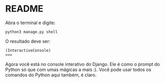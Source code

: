 # README

Abra o terminal e digite:

```text
python3 manage.py shell
```

O resultado deve ser:

```text
(InteractiveConsole)
>>>
```

Agora você está no console interativo do Django. Ele é como o prompt do Python só que com umas mágicas a mais :\). Você pode usar todos os comandos do Python aqui também, é claro.

